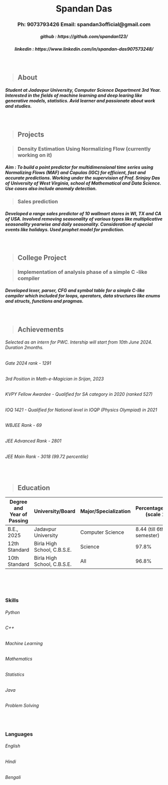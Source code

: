 <h1 align="center">Spandan Das</h1>

<h3 align = "center">Ph: 9073793426 Email: spandan3official@gmail.com</h3>

<h5 align= "center"> github : https://github.com/spandan123/</h5>
<h5 align= "center"> linkedin : https://www.linkedin.com/in/spandan-das907573248/</h5>

<br>

> ## About

<h5 style="font-size:14px"> Student at Jadavpur University, Computer Science Department 3rd Year.
Interested in the fields of machine learning and deep learing like generative models, statistics.
Avid learner and passionate about work and studies.</h5>

<br>

> ## Projects

> ### Density Estimation Using Normalizing Flow (currently working on it)

<h5 style="font-size:14px">Aim : To build a point predictor for multidimensional time series using Normalizing Flows (MAF) and Copulas (IGC) for
efficient, fast and accurate predictions. Working under the supervision of Prof. Srinjoy Das of
University of West Virginia, school of Mathematical and Data Science.
Use cases also include anomaly detection.</h5>

> ### Sales prediction

<h5 style="font-size:14px">Developed a range sales predictor of 10 wallmart stores in WI, TX and CA of USA.
Involved removing seasonality of various types like multiplicative seasonality yearwise and daily seasonality.
Consideration of special events like holidays. Used prophet model for prediction.</h5>

<br>

> ## College Project

> ### Implementation of analysis phase of a simple C -like compiler

<h5 style="font-size:14px">Developed lexer, parser, CFG and symbol table for a simple C-like compiler which included for loops, operators, data structures like enums and structs, functions and pragmas.</h5>
<br>

> ## Achievements

<h6 style="font-size:14px">
Selected as an intern for PWC. Intership will start from 10th June 2024. Duration 2months.
</h6>
<h6 style="font-size:14px">
Gate 2024 rank - 1291
</h6>
<h6 style="font-size:14px">
3rd Position in Math-e-Magician in Srijan, 2023
</h6>
<h6 style="font-size:14px">
KVPY Fellow Awardee - Qualified for SA category in 2020 (ranked 527)
</h6>
<h6 style="font-size:14px">
IOQ 1421 - Qualified for National level in IOQP (Physics Olympiad) in 2021
</h6>
<h6 style="font-size:14px">
WBJEE Rank - 69
</h6>
<h6 style="font-size:14px">
JEE Advanced Rank - 2801
</h6>
<h6 style="font-size:14px">
JEE Main Rank - 3018 (99.72 percentile)
</h6>

<br>

> ## Education

| Degree and Year of Passing | University/Board            | Major/Specialization | Percentage/Grade (scale 10) |
| -------------------------- | --------------------------- | -------------------- | --------------------------- |
| B.E., 2025                 | Jadavpur University         | Computer Science     | 8.44 (till 6th semester)    |
| 12th Standard              | Birla High School, C.B.S.E. | Science              | 97.8%                       |
| 10th Standard              | Birla High School, C.B.S.E. | All                  | 96.8%                       |

<br>
<br>
<br>

<h3 align = "left"> Skills</h3>

<h6 style ="text-align:left; font-size:14px;">
Python</h6>
<h6 style ="text-align:left; font-size:14px;">
C++</h6>
<h6 style ="text-align:left; font-size:14px;">
Machine Learning</h6>
<h6 style ="text-align:left; font-size:14px;">
Mathematics</h6>
<h6 style ="text-align:left; font-size:14px;">
Statistics</h6>
<h6 style ="text-align:left; font-size:14px;">
Java</h6>
<h6 style ="text-align:left; font-size:14px;">
Problem Solving</h6>
<br>

<h3 align = "left"> Languages</h3>

<h6 style ="text-align:left; font-size:14px;">
English</h6>
<h6 style ="text-align:left; font-size:14px;">
Hindi</h6>
<h6 style ="text-align:left; font-size:14px;">
Bengali</h6>
